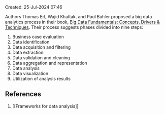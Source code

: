 Created: 25-Jul-2024 07:46

Authors Thomas Erl, Wajid Khattak, and Paul Buhler proposed a big data analytics process in their book, [Big Data Fundamentals: Concepts, Drivers & Techniques](https://www.amazon.co.uk/Big-Data-Fundamentals-Techniques-Technology/dp/0134291077). Their process suggests phases divided into nine steps:

1. Business case evaluation
2. Data identification
3. Data acquisition and filtering
4. Data extraction
5. Data validation and cleaning
6. Data aggregation and representation
7. Data analysis
8. Data visualization
9. Utilization of analysis results
## References
1. [[Frameworks for data analysis]]
